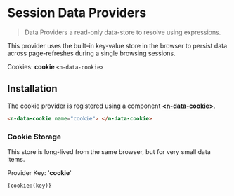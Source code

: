 # Session Data Providers

> Data Providers a read-only data-store to resolve using expressions.

This provider uses the built-in key-value store in the browser to persist data across page-refreshes during a single browsing sessions.

Cookies: **cookie** `<n-data-cookie>`

## Installation

The cookie provider is registered using a component **[\<n-data-cookie\>](/components/n-data-cookie)**.

```html
<n-data-cookie name="cookie"> </n-data-cookie>
```

### Cookie Storage

This store is long-lived from the same browser, but for very small data items.

Provider Key: '**cookie**'

`{cookie:(key)}`
